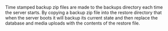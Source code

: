 Time stamped backup zip files are made to the backups directory each time the server starts. By copying a backup zip file into the restore directory that when the server boots it will backup its current state and then replace the database and media uploads with the contents of the restore file.
